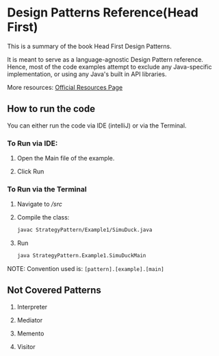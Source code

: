 # Design Patterns Reference(Head First)

This is a summary of the book Head First Design Patterns.

It is meant to serve as a language-agnostic Design Pattern reference. Hence, most of the code examples attempt to exclude any Java-specific implementation, or using any Java's built in API libraries.

More resources: [Official Resources Page](https://wickedlysmart.com/head-first-design-patterns/)

## How to run the code

You can either run the code via IDE (intelliJ) or via the Terminal.

### To Run via IDE:

1. Open the Main file of the example.

2. Click Run

### To Run via the Terminal

1. Navigate to */src*

2. Compile the class:

    ```bash
    javac StrategyPattern/Example1/SimuDuck.java
    ``` 

3. Run

    ```bash
    java StrategyPattern.Example1.SimuDuckMain
    ```

NOTE: Convention used is: `[pattern].[example].[main]`

## Not Covered Patterns

1. Interpreter

2. Mediator

3. Memento

4. Visitor

